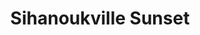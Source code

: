 ---
title: Sihanoukville Sunset
category: blog
lat: 10.60337
lng: 103.52625
image: https://s3-us-west-2.amazonaws.com/travels2013/2014-01-21 02:50:31 PST.jpg
observation: 20140121025031PST
---